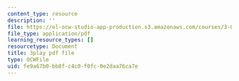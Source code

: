 ```yaml
---
content_type: resource
description: ''
file: https://ol-ocw-studio-app-production.s3.amazonaws.com/courses/3-091sc-introduction-to-solid-state-chemistry-fall-2010/fe9a67b0bb8fc4c0f0fc0e2daa76ca7e_c_4dDw7iLn8.pdf
file_type: application/pdf
learning_resource_types: []
resourcetype: Document
title: 3play pdf file
type: OCWFile
uid: fe9a67b0-bb8f-c4c0-f0fc-0e2daa76ca7e
---
```

